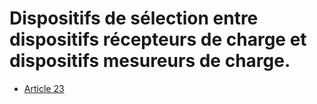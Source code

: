 # Dispositifs de sélection entre dispositifs récepteurs de charge et dispositifs mesureurs de charge.

- [Article 23](article-23.md)
